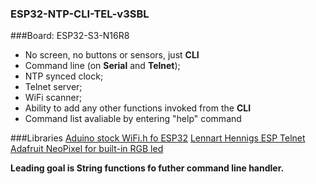 ### ESP32-NTP-CLI-TEL-v3SBL

###Board: ESP32-S3-N16R8
- No screen, no buttons or sensors, just **CLI**
- Command line (on **Serial** and **Telnet**);
- NTP synced clock;
- Telnet server;
- WiFi scanner;
- Ability to add any other functions invoked from the **CLI**
- Command list avaliable by entering "help" command

###Libraries
[Aduino stock WiFi.h fo ESP32](https://github.com/espressif/arduino-esp32/blob/master/libraries/WiFi/src/WiFi.h)
[Lennart Hennigs ESP Telnet](https://github.com/LennartHennigs/ESPTelnet)
[Adafruit NeoPixel for built-in RGB led](https://github.com/adafruit/Adafruit_NeoPixel)

**Leading goal is String functions fo futher command line handler.**

